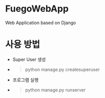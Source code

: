 # FuegoWebApp
Web Application based on Django

# 사용 방법
- Super User 생성
- > python manage.py createsuperuser
- 프로그램 실행
- > python manage.py runserver

